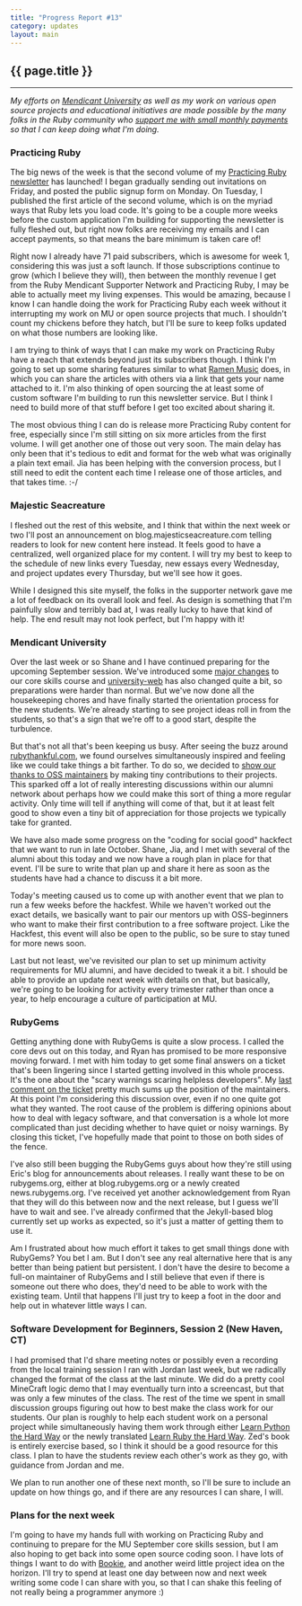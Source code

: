 ```yaml
---
title: "Progress Report #13"
category: updates
layout: main
---
```


## {{ page.title }}

<hr>


_My efforts on [Mendicant University](http://university.rubymendicant.com) as well as my work on various open source projects and educational initiatives are made possible by the many folks in the Ruby community who [support me with small monthly payments](/support.html) so that I can keep doing what I'm doing._

### Practicing Ruby

The big news of the week is that the second volume of my [Practicing Ruby newsletter](http://practicingruby.com) has launched! I began gradually sending out invitations on Friday, and posted the public signup form on Monday. On Tuesday, I published the first article of the second volume, which is on the myriad ways that Ruby lets you load code. It's going to be a couple more weeks before the custom application I'm building for supporting the newsletter is fully fleshed out, but right now folks are receiving my emails and I can accept payments, so that means the bare minimum is taken care of!

Right now I already have 71 paid subscribers, which is awesome for week 1, considering this was just a soft launch. If those subscriptions continue to grow (which I believe they will), then between the monthly revenue I get from the Ruby Mendicant Supporter Network and Practicing Ruby, I may be able to actually meet my living expenses. This would be amazing, because I know I can handle doing the work for Practicing Ruby each week without it interrupting my work on MU or open source projects that much. I shouldn't count my chickens before they hatch, but I'll be sure to keep folks updated on what those numbers are looking like.

I am trying to think of ways that I can make my work on Practicing Ruby have a reach that extends beyond just its subscribers though. I think I'm going to set up some sharing features similar to what [Ramen Music](http://ramenmusic.com) does, in which you can share the articles with others via a link that gets your name attached to it. I'm also thinking of open sourcing the at least some of custom software I'm building to run this newsletter service. But I think I need to build more of that stuff before I get too excited about sharing it.

The most obvious thing I can do is release more Practicing Ruby content for free, especially since I'm still sitting on six more articles from the first volume. I will get another one of those out very soon. The main delay has only been that it's tedious to edit and format for the web what was originally a plain text email. Jia has been helping with the conversion process, but I still need to edit the content each time I release one of those articles, and that takes time. :-/

### Majestic Seacreature

I fleshed out the rest of this website, and I think that within the next week or two I'll post an announcement on blog.majesticseacreature.com telling readers to look for new content here instead. It feels good to have a centralized, well organized place for my content. I will try my best to keep to the schedule of new links every Tuesday, new essays every Wednesday, and project updates every Thursday, but we'll see how it goes. 

While I designed this site myself, the folks in the supporter network gave me a lot of feedback on its overall look and feel. As design is something that I'm painfully slow and terribly bad at, I was really lucky to have that kind of help. The end result may not look perfect, but I'm happy with it!

### Mendicant University

Over the last week or so Shane and I have continued preparing for the upcoming September session. We've introduced some [major changes](http://blog.majesticseacreature.com/the-next-year-of-mendicant-university) to our core skills course and [university-web](http://github.com/rmu/university-web) has also changed quite a bit, so preparations were harder than normal. But we've now done all the housekeeping chores and have finally started the orientation process for the new students. We're already starting to see project ideas roll in from the students, so that's a sign that we're off to a good start, despite the turbulence.

But that's not all that's been keeping us busy. After seeing the buzz around [rubythankful.com]([rubythankful.com), we found ourselves simultaneously inspired and feeling like we could take things a bit farther. To do so, we decided to [show our thanks to OSS maintainers](http://university.rubymendicant.com/changelog/saying-thanks-to-oss-maintainers) by making tiny contributions to their projects. This sparked off a lot of really interesting discussions within our alumni network about perhaps how we could make this sort of thing a more regular activity. Only time will tell if anything will come of that, but it at least felt good to show even a tiny bit of appreciation for those projects we typically take for granted.

We have also made some progress on the "coding for social good" hackfect that we want to run in late October. Shane, Jia, and I met with several of the alumni about this today and we now have a rough plan in place for that event. I'll be sure to write that plan up and share it here as soon as the students have had a chance to discuss it a bit more. 

Today's meeting caused us to come up with another event that we plan to run a few weeks before the hackfest. While we haven't worked out the exact details, we basically want to pair our mentors up with OSS-beginners who want to make their first contribution to a free software project. Like the Hackfest, this event will also be open to the public, so be sure to stay tuned for more news soon.

Last but not least, we've revisited our plan to set up minimum activity requirements for MU alumni, and have decided to tweak it a bit. I should be able to provide an update next week with details on that, but basically, we're going to be looking for activity every trimester rather than once a year, to help encourage a culture of participation at MU.

### RubyGems

Getting anything done with RubyGems is quite a slow process. I called the core devs out on this today, and Ryan has promised to be more responsive moving forward. I met with him today to get some final answers on a ticket that's been lingering since I started getting involved in this whole process. It's the one about the "scary warnings scaring helpless developers". My [last comment on the ticket](https://github.com/rubygems/rubygems/issues/84#issuecomment-1904557) pretty much sums up the position of the maintainers. At this point I'm considering this discussion over, even if no one quite got what they wanted. The root cause of the problem is differing opinions about how to deal with legacy software, and that conversation is a whole lot more complicated than just deciding whether to have quiet or noisy warnings. By closing this ticket, I've hopefully made that point to those on both sides of the fence.

I've also still been bugging the RubyGems guys about how they're still using Eric's blog for announcements about releases. I really want these to be on rubygems.org, either at blog.rubygems.org or a newly created news.rubygems.org. I've received yet another acknowledgement from Ryan that they will do this between now and the next release, but I guess we'll have to wait and see. I've already confirmed that the Jekyll-based blog currently set up works as expected, so it's just a matter of getting them to use it.

Am I frustrated about how much effort it takes to get small things done with RubyGems? You bet I am. But I don't see any real alternative here that is any better than being patient but persistent. I don't have the desire to become a full-on maintainer of RubyGems and I still believe that even if there is someone out there who does, they'd need to be able to work with the existing team. Until that happens I'll just try to keep a foot in the door and help out in whatever little ways I can.

### Software Development for Beginners, Session 2 (New Haven, CT)

I had promised that I'd share meeting notes or possibly even a recording from the local training session I ran with Jordan last week, but we radically changed the format of the class at the last minute. We did do a pretty cool MineCraft logic demo that I may eventually turn into a screencast, but that was only a few minutes of the class. The rest of the time we spent in small discussion groups figuring out how to best make the class work for our students. Our plan is roughly to help each student work on a personal project while simultaneously having them work through either [Learn Python the Hard Way](http://learnpythonthehardway.org/) or the newly translated [Learn Ruby the Hard Way](http://ruby.learncodethehardway.org/). Zed's book is entirely exercise based, so I think it should be a good resource for this class. I plan to have the students review each other's work as they go, with guidance from Jordan and me.

We plan to run another one of these next month, so I'll be sure to include an update on how things go, and if there are any resources I can share, I will.

### Plans for the next week

I'm going to have my hands full with working on Practicing Ruby and continuing to prepare for the MU September core skills session, but I am also hoping to get back into some open source coding soon. I have lots of things I want to do with [Bookie](http://github.com/sandal/bookie), and another weird little project idea on the horizon. I'll try to spend at least one day between now and next week writing some code I can share with you, so that I can shake this feeling of not really being a programmer anymore :) 
